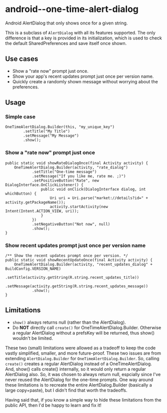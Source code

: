 # android--one-time-alert-dialog
Android AlertDialog that only shows once for a given string.

This is a subclass of `AlertDialog` with all its features supported. The only difference is that a key is provided in its initialization, which is used to check the default SharedPreferences and save itself once shown.



## Use cases

- Show a "rate now" prompt just once.
- Show your app's recent updates prompt just once per version name.
- Quickly create a randomly shown message without worrying about the preferences.



## Usage

### Simple case

    OneTimeAlertDialog.Builder(this, "my_unique_key")
            .setTitle("My Title")
            .setMessage("My Message")
            .show();

### Show a "rate now" prompt just once

    public static void showRateDialogOnce(final Activity activity) {
        OneTimeAlertDialog.Builder(activity, "rate_dialog")
                .setTitle("One-time message")
                .setMessage("If you like me, rate me. ;)")
                .setPositiveButton("Rate", new DialogInterface.OnClickListener() {
                    public void onClick(DialogInterface dialog, int whichButton) {
                        Uri uri = Uri.parse("market://details?id=" + activity.getPackageName());
                        activity.startActivity(new Intent(Intent.ACTION_VIEW, uri));
                    }
                })
                .setNegativeButton("Not now", null)
                .show();
    }

### Show recent updates prompt just once per version name

    /** Show the recent updates prompt once per version. */
    public static void showRecentUpdateOnce(final Activity activity) {
        OneTimeAlertDialog.Builder(activity, "recent_updates_dialog" + BuildConfig.VERSION_NAME)
                .setTitle(activity.getString(R.string.recent_updates_title))
                .setMessage(activity.getString(R.string.recent_updates_message))
                .show();
    }



## Limitations

- `show()` always returns null (rather than the AlertDialog).
- Do **NOT** directly call `create()` for OneTimeAlertDialog.Builder. Otherwise a regular AlertDialog without a prefsKey will be returned, thus show() wouldn't be limited.

These two (small) limitations were allowed as a tradeoff to keep the code vastly simplified, smaller, and more future-proof. These two issues are from extending `AlertDialog.Builder` for `OneTimeAlertDialog.Builder`. So, calling `create()` creates a regular AlertDialog instead of a OneTimeAlertDialog. And, show() calls create() internally, so it would only return a regular AlertDialog also. So, it was chosen to always return null, espcially since I've never reused the AlertDialog for the one-time prompts. One way around these limitations is to recreate the entire AlertDialog.Builder (basically a large copy+paste), but I didn't find that worth the tradeoffs.

Having said that, if you know a simple way to hide these limitations from the public API, then I'd be happy to learn and fix it!
